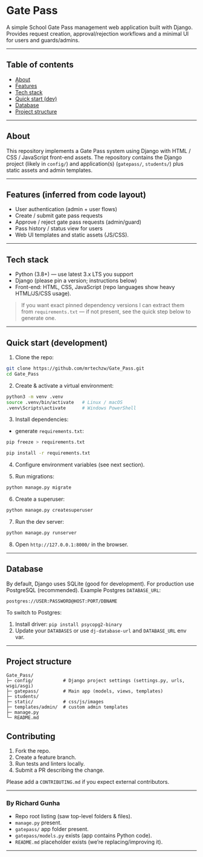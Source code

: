 
# Gate Pass

A simple School Gate Pass management web application built with Django.  
Provides request creation, approval/rejection workflows and a minimal UI for users and guards/admins.



---

## Table of contents

- [About](#about)  
- [Features](#features)  
- [Tech stack](#tech-stack)  
- [Quick start (dev)](#quick-start-dev)  
- [Database](#database)  
- [Project structure](#project-structure)  


---

## About

This repository implements a Gate Pass system using Django with HTML / CSS / JavaScript front-end assets. The repository contains the Django project (likely in `config/`) and application(s) (`gatepass/`, `students/`) plus static assets and admin templates. 

---

## Features (inferred from code layout)
- User authentication (admin + user flows)  
- Create / submit gate pass requests  
- Approve / reject gate pass requests (admin/guard)  
- Pass history / status view for users  
- Web UI templates and static assets (JS/CSS).

---

## Tech stack
- Python (3.8+) — use latest 3.x LTS you support  
- Django (please pin a version; instructions below)  
- Front-end: HTML, CSS, JavaScript (repo languages show heavy HTML/JS/CSS usage). 

> If you want exact pinned dependency versions I can extract them from `requirements.txt` — if not present, see the quick step below to generate one.

---

## Quick start (development)

1. Clone the repo:
```bash
git clone https://github.com/mrtechzw/Gate_Pass.git
cd Gate_Pass
````

2. Create & activate a virtual environment:

```bash
python3 -m venv .venv
source .venv/bin/activate   # Linux / macOS
.venv\Scripts\activate      # Windows PowerShell
```

3. Install dependencies:

*  generate `requirements.txt`:

```bash
pip freeze > requirements.txt
```

```bash
pip install -r requirements.txt
```


4. Configure environment variables (see next section).

5. Run migrations:

```bash
python manage.py migrate
```

6. Create a superuser:

```bash
python manage.py createsuperuser
```

7. Run the dev server:

```bash
python manage.py runserver
```

8. Open `http://127.0.0.1:8000/` in the browser.

---



## Database

By default, Django uses SQLite (good for development). For production use PostgreSQL (recommended). Example Postgres `DATABASE_URL`:

```
postgres://USER:PASSWORD@HOST:PORT/DBNAME
```

To switch to Postgres:

1. Install driver: `pip install psycopg2-binary`
2. Update your `DATABASES` or use `dj-database-url` and `DATABASE_URL` env var.

---

## Project structure

```
Gate_Pass/
├─ config/           # Django project settings (settings.py, urls, wsgi/asgi)
├─ gatepass/         # Main app (models, views, templates)
├─ students/         
├─ static/           # css/js/images
├─ templates/admin/  # custom admin templates
├─ manage.py
└─ README.md
```





## Contributing

1. Fork the repo.
2. Create a feature branch.
3. Run tests and linters locally.
4. Submit a PR describing the change.

Please add a `CONTRIBUTING.md` if you expect external contributors.

---



### By Richard Gunha

* Repo root listing (saw top-level folders & files). 
* `manage.py` present. 
* `gatepass/` app folder present. 
* `gatepass/models.py` exists (app contains Python code). 
* `README.md` placeholder exists (we’re replacing/improving it).

---
